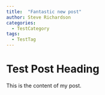```yaml
---
title:  "Fantastic new post"
author: Steve Richardson
categories:
  - TestCategory
tags:
  - TestTag
---
```


# Test Post Heading

This is the content of my post.
